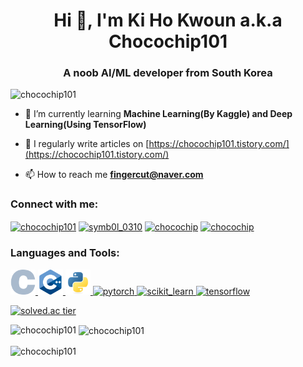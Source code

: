 <h1 align="center">Hi 👋, I'm Ki Ho Kwoun a.k.a Chocochip101</h1>
<h3 align="center">A noob AI/ML developer from South Korea</h3>

<p align="left"> <img src="https://komarev.com/ghpvc/?username=chocochip101&label=Profile%20views&color=0e75b6&style=flat" alt="chocochip101" /> </p>

- 🌱 I’m currently learning **Machine Learning(By Kaggle) and Deep Learning(Using TensorFlow)**

- 📝 I regularly write articles on [https://chocochip101.tistory.com/](https://chocochip101.tistory.com/)

- 📫 How to reach me **fingercut@naver.com**

<h3 align="left">Connect with me:</h3>
<p align="left">
<a href="https://kaggle.com/chocochip101" target="blank"><img align="center" src="https://cdn.jsdelivr.net/npm/simple-icons@3.0.1/icons/kaggle.svg" alt="chocochip101" height="30" width="40" /></a>
<a href="https://instagram.com/symb0l_0310" target="blank"><img align="center" src="https://cdn.jsdelivr.net/npm/simple-icons@3.0.1/icons/instagram.svg" alt="symb0l_0310" height="30" width="40" /></a>
<a href="https://codeforces.com/profile/chocochip" target="blank"><img align="center" src="https://cdn.jsdelivr.net/npm/simple-icons@3.0.1/icons/codeforces.svg" alt="chocochip" height="30" width="40" /></a>
<a href="https://www.leetcode.com/chocochip" target="blank"><img align="center" src="https://cdn.jsdelivr.net/npm/simple-icons@3.0.1/icons/leetcode.svg" alt="chocochip" height="30" width="40" /></a>
</p>

<h3 align="left">Languages and Tools:</h3>
<p align="left"> <a href="https://www.cprogramming.com/" target="_blank"> <img src="https://raw.githubusercontent.com/devicons/devicon/master/icons/c/c-original.svg" alt="c" width="40" height="40"/> </a> <a href="https://www.w3schools.com/cpp/" target="_blank"> <img src="https://raw.githubusercontent.com/devicons/devicon/master/icons/cplusplus/cplusplus-original.svg" alt="cplusplus" width="40" height="40"/> </a> <a href="https://www.python.org" target="_blank"> <img src="https://raw.githubusercontent.com/devicons/devicon/master/icons/python/python-original.svg" alt="python" width="40" height="40"/> </a> <a href="https://pytorch.org/" target="_blank"> <img src="https://www.vectorlogo.zone/logos/pytorch/pytorch-icon.svg" alt="pytorch" width="40" height="40"/> </a> <a href="https://scikit-learn.org/" target="_blank"> <img src="https://upload.wikimedia.org/wikipedia/commons/0/05/Scikit_learn_logo_small.svg" alt="scikit_learn" width="40" height="40"/> </a> <a href="https://www.tensorflow.org" target="_blank"> <img src="https://www.vectorlogo.zone/logos/tensorflow/tensorflow-icon.svg" alt="tensorflow" width="40" height="40"/> </a> </p>

[![solved.ac tier](http://mazassumnida.wtf/api/generate_badge?boj=kiho1998)](https://solved.ac/kiho1998)
<p><img align="left" src="https://github-readme-stats.vercel.app/api/top-langs?username=chocochip101&show_icons=true&locale=en&layout=compact" alt="chocochip101" /></p>

<p>&nbsp;<img align="center" src="https://github-readme-stats.vercel.app/api?username=chocochip101&show_icons=true&locale=en" alt="chocochip101" /></p>

<p><img align="center" src="https://github-readme-streak-stats.herokuapp.com/?user=chocochip101&" alt="chocochip101" /></p>



<!--
**Chocochip101/Chocochip101** is a ✨ _special_ ✨ repository because its `README.md` (this file) appears on your GitHub profile.

Here are some ideas to get you started:

- 🔭 I’m currently working on ...
- 🌱 I’m currently learning ...
- 👯 I’m looking to collaborate on ...
- 🤔 I’m looking for help with ...
- 💬 Ask me about ...
- 📫 How to reach me: ...
- 😄 Pronouns: ...
- ⚡ Fun fact: ...
-->
